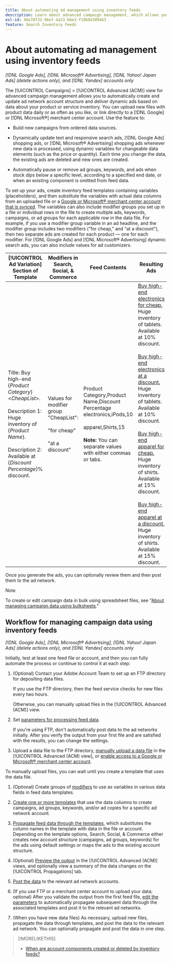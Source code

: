 ```yaml
---
title: About automating ad management using inventory feeds
description: Learn about advanced campaign management, which allows you to automatically manage account structure and deliver dynamic ads based on data about your product or service inventory.
exl-id: 46e78f32-96ef-4a23-bbe3-f18b84309463
feature: Search Inventory Feeds
---
```

# About automating ad management using inventory feeds

*[!DNL Google Ads], [!DNL Microsoft® Advertising], [!DNL Yahoo! Japan Ads] (delete actions only), and [!DNL Yandex] accounts only*

The [!UICONTROL Campaigns] > [!UICONTROL Advanced (ACM)] view for advanced campaign management allows you to automatically create and update ad network account structure and deliver dynamic ads based on data about your product or service inventory. You can upload new files with product data daily or as often as you like, or link directly to a [!DNL Google] or [!DNL Microsoft®] merchant center account. Use the feature to:

* Build new campaigns from ordered data sources.

* Dynamically update text and responsive search ads, [!DNL Google Ads] shopping ads, or [!DNL Microsoft® Advertising] shopping ads whenever new data is processed, using dynamic variables for changeable data elements (such as the price or quantity). Each time you change the data, the existing ads are deleted and new ones are created.

* Automatically pause or remove ad groups, keywords, and ads when stock dips below a specific level, according to a specified end date, or when an existing component is omitted from feed data.

To set up your ads, create inventory feed templates containing variables (placeholders), and then substitute the variables with actual data columns from an uploaded file or a [Google or Microsoft® merchant center account that is synced](/help/search-social-commerce/campaign-management/accounts/merchant-account-manage.md). The variables can also include modifier groups you set up in a file or individual rows in the file to create multiple ads, keywords, campaigns, or ad groups for each applicable row in the data file. For example, if you use a modifier group variable in an ad headline, and the modifier group includes two modifiers ("for cheap," and "at a discount"), then two separate ads are created for each product &mdash; one for each modifier. For [!DNL Google Ads] and [!DNL Microsoft® Advertising] dynamic search ads, you can also include values for ad customizers.

| [!UICONTROL Ad Variation] Section of Template | Modifiers in Search, Social, & Commerce | Feed Contents | Resulting Ads |
|----|----|----|----|
| Title: Buy high-end \{<i>Product Category</i>\} &lt;<i>CheapList</i>&gt;.<br><br>Description 1: Huge inventory of \{<i>Product Name</i>\}.<br><br>Description 2: Available at \{<i>Discount Percentage</i>\}% discount. | Values for modifier group &quot;CheapList&quot;:<br><br>&quot;for cheap&quot;<br><br>&quot;at a discount&quot; | Product Category,Product Name,Discount Percentage<br>electronics,iPods,10<br><br>apparel,Shirts,15<br><br><b>Note:</b> You can separate values with either commas or tabs. | <u>Buy high-end electronics for cheap.</u><br>Huge inventory of tablets. Available at 10% discount.<br><br><u>Buy high-end electronics at a discount.</u><br>Huge inventory of tablets. Available at 10% discount.<br><br><u>Buy high-end apparel for cheap.</u><br>Huge inventory of shirts. Available at 15% discount.<br><br><u>Buy high-end apparel at a discount.</u><br>Huge inventory of shirts. Available at 15% discount. |

Once you generate the ads, you can optionally review them and then post them to the ad network.

>[!NOTE]
>To create or edit campaign data in bulk using spreadsheet files, see "[About managing campaign data using bulksheets](/help/search-social-commerce/campaign-management/bulksheets/bulksheet-about.md)."

## Workflow for managing campaign data using inventory feeds

*[!DNL Google Ads], [!DNL Microsoft® Advertising], [!DNL Yahoo! Japan Ads] (delete actions only), and [!DNL Yandex] accounts only*

Initially, test at least one feed file or account, and then you can fully automate the process or continue to control it at each step:

1. (Optional) Contact your Adobe Account Team to set up an FTP directory for depositing data files.

   If you use the FTP directory, then the feed service checks for new files every two hours.

   Otherwise, you can manually upload files in the [!UICONTROL Advanced (ACM)] view.

1. Set [parameters for processing feed data](feed-settings-manage.md#feed-data-settings).

   If you're using FTP, don't automatically post data to the ad networks initially. After you verify the output from your first file and are satisfied with the results, you can change the settings.

1. Upload a data file to the FTP directory, [manually upload a data file](feed-files-manage.md) in the [!UICONTROL Advanced (ACM) view], or [enable access to a Google or Microsoft® merchant center account](/help/search-social-commerce/campaign-management/accounts/merchant-account-manage.md). 

  To manually upload files, you can wait until you create a template that uses the data file.

1. (Optional) Create groups of [modifiers](modifiers-manage.md) to use as variables in various data fields in feed data templates.

1. [Create one or more templates](ad-templates/ad-template-manage.md) that use the data columns to create campaigns, ad groups, keywords, and/or ad copies for a specific ad network account.

1. [Propagate feed data through the templates](feed-data-propagate.md), which substitutes the column names in the template with data in the file or account. Depending on the template options, Search, Social, & Commerce either creates new account structure (campaigns, ad groups, keywords) for the ads using default settings or maps the ads to the existing account structure.

1. (Optional) [Preview the output](propagated-data-view.md) in the [!UICONTROL Advanced (ACM)] views, and optionally view a summary of the data changes on the [!UICONTROL Propagations] tab.

1. [Post the data](propagated-data-post.md) to the relevant ad network accounts.

1. (If you use FTP or a merchant center account to upload your data; optional) After you validate the output from the first feed file, [edit the parameters](feed-settings-manage.md#feed-data-settings) to automatically propagate subsequent data through the associated templates and post it to the relevant ad networks.

1. (When you have new data files) As necessary, upload new files, propagate the data through templates, and post the data to the relevant ad network. You can optionally propagate and post the data in one step.

>[!MORELIKETHIS]
>
>* [When are account components created or deleted by inventory feeds?](when-are-components-created-deleted.md)
